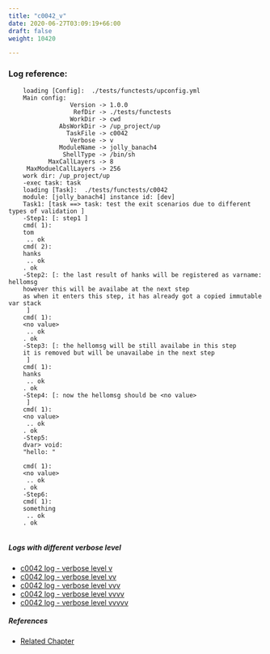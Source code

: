 ```yaml
---
title: "c0042_v"
date: 2020-06-27T03:09:19+66:00
draft: false
weight: 10420

---
```


### Log reference: <no value>

```
    loading [Config]:  ./tests/functests/upconfig.yml
    Main config:
                 Version -> 1.0.0
                  RefDir -> ./tests/functests
                 WorkDir -> cwd
              AbsWorkDir -> /up_project/up
                TaskFile -> c0042
                 Verbose -> v
              ModuleName -> jolly_banach4
               ShellType -> /bin/sh
           MaxCallLayers -> 8
     MaxModuelCallLayers -> 256
    work dir: /up_project/up
    -exec task: task
    loading [Task]:  ./tests/functests/c0042
    module: [jolly_banach4] instance id: [dev]
    Task1: [task ==> task: test the exit scenarios due to different types of validation ]
    -Step1: [: step1 ]
    cmd( 1):
    tom
     .. ok
    cmd( 2):
    hanks
     .. ok
    . ok
    -Step2: [: the last result of hanks will be registered as varname: hellomsg
    however this will be availabe at the next step
    as when it enters this step, it has already got a copied immutable var stack
     ]
    cmd( 1):
    <no value>
     .. ok
    . ok
    -Step3: [: the hellomsg will be still availabe in this step
    it is removed but will be unavailabe in the next step
     ]
    cmd( 1):
    hanks
     .. ok
    . ok
    -Step4: [: now the hellomsg should be <no value>
     ]
    cmd( 1):
    <no value>
     .. ok
    . ok
    -Step5:
    dvar> void:
    "hello: "
    
    cmd( 1):
    <no value>
     .. ok
    . ok
    -Step6:
    cmd( 1):
    something
     .. ok
    . ok
    
```

##### Logs with different verbose level
* [c0042 log - verbose level v](../../logs/c0042_v)
* [c0042 log - verbose level vv](../../logs/c0042_vv)
* [c0042 log - verbose level vvv](../../logs/c0042_vvv)
* [c0042 log - verbose level vvvv](../../logs/c0042_vvvv)
* [c0042 log - verbose level vvvvv](../../logs/c0042_vvvvv)

##### References
* [Related Chapter](../../template/c0042)
